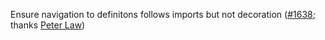 Ensure navigation to definitons follows imports but not decoration ([#1638](https://github.com/Microsoft/vscode-python/issues/1638); thanks [Peter Law](https://github.com/PeterJCLaw))
